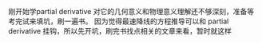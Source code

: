 刚开始学partial derivative 对它的几何意义和物理意义理解还不够深刻，准备等考完试来填坑，刷一遍书。
因为觉得最速降线的方程推导可以和 partial derivative 挂钩，所以先开坑，刷完书找点相关的文章来看，暂时就这样
